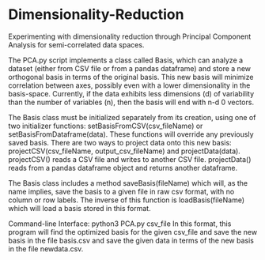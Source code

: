 # Dimensionality-Reduction
Experimenting with dimensionality reduction through Principal Component Analysis for semi-correlated data spaces.

The PCA.py script implements a class called Basis, which can analyze a dataset (either from CSV file or from a pandas dataframe) and store a new orthogonal basis in terms of the original basis.
This new basis will minimize correlation between axes, possibly even with a lower dimensionality in the basis-space. Currently, if the data exhibits less dimensions (d) of variability than the number of variables (n), then the basis will end with n-d 0 vectors.

The Basis class must be initialized separately from its creation, using one of two initializer functions: setBasisFromCSV(csv_fileName) or setBasisFromDataframe(data). These functions will override any previously saved basis.
There are two ways to project data onto this new basis: projectCSV(csv_fileName, output_csv_fileName) and projectData(data). projectCSV() reads a CSV file and writes to another CSV file. projectData() reads from a pandas dataframe object and returns another dataframe.

The Basis class includes a method saveBasis(fileName) which will, as the name implies, save the basis to a given file in raw csv format, with no column or row labels. The inverse of this function is loadBasis(fileName) which will load a basis stored in this format.

Command-line Interface: python3 PCA.py csv_file
In this format, this program will find the optimized basis for the given csv_file and save the new basis in the file basis.csv and save the given data in terms of the new basis in the file newdata.csv.
